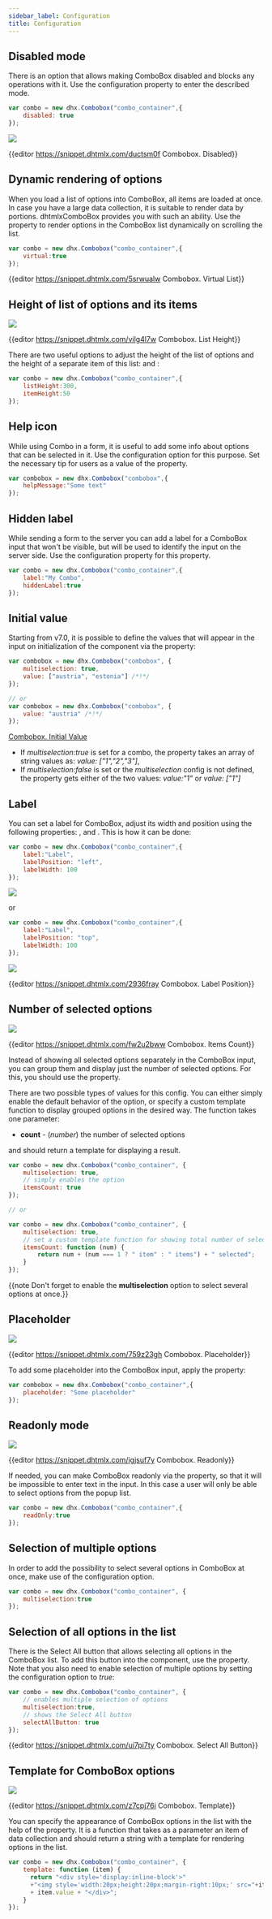 ```yaml
---
sidebar_label: Configuration
title: Configuration
---          
```


Disabled mode
---------------

There is an option that allows making ComboBox disabled and blocks any operations with it. Use the [](combobox/api/combobox_disabled_config.md) configuration property to enter the described mode.

~~~js
var combo = new dhx.Combobox("combo_container",{
	disabled: true
});
~~~

![](../assets/combo/disabled.png)

{{editor    https://snippet.dhtmlx.com/ductsm0f	Combobox. Disabled}}

Dynamic rendering of options
---------------------

When you load a list of options into ComboBox, all items are loaded at once. In case you have a large data collection, it is suitable to render data by portions. dhtmlxComboBox provides you with such an ability.
Use the [](combobox/api/combobox_virtual_config.md) property to render options in the ComboBox list dynamically on scrolling the list.

~~~js
var combo = new dhx.Combobox("combo_container",{
	virtual:true
});
~~~

{{editor    https://snippet.dhtmlx.com/5srwualw	Combobox. Virtual List}}

Height of list of options and its items
----------------

![](../assets/combo/height.png)

{{editor    https://snippet.dhtmlx.com/vilg4l7w	Combobox. List Height}}

There are two useful options to adjust the height of the list of options and the height of a separate item of this list: [](combobox/api/combobox_listheight_config.md) and [](combobox/api/combobox_itemheight_config.md):

~~~js
var combo = new dhx.Combobox("combo_container",{
	listHeight:300,
	itemHeight:50
});
~~~

Help icon 
-----------

While using Combo in a form, it is useful to add some info about options that can be selected in it. Use the [](combobox/api/combobox_helpmessage_config.md) configuration option for this purpose.
Set the necessary tip for users as a value of the property.

~~~js
var combobox = new dhx.Combobox("combobox",{
    helpMessage:"Some text"
});
~~~

Hidden label
-------------------

While sending a form to the server you can add a label for a ComboBox input that won't be visible, but will be used to identify the input on the server side. Use the [](combobox/api/combobox_hiddenlabel_config.md) configuration property for this property.

~~~js
var combo = new dhx.Combobox("combo_container",{
	label:"My Combo",
	hiddenLabel:true
});
~~~

Initial value
-----------------

Starting from v7.0, it is possible to define the values that will appear in the input on initialization of the component via the [](combobox/api/combobox_value_config.md) property:

~~~js
var combobox = new dhx.Combobox("combobox", {
    multiselection: true,
    value: ["austria", "estonia"] /*!*/
});

// or
var combobox = new dhx.Combobox("combobox", {
    value: "austria" /*!*/
});
~~~

[Combobox. Initial Value](https://snippet.dhtmlx.com/spnausim)

- If *multiselection:true* is set for a combo, the property takes an array of string values as: *value: ["1","2","3"]*,
- If *multiselection:false* is set or the *multiselection* config is not defined, the property gets either of the two values: *value:"1"* or *value: ["1"]*

Label
--------------

You can set a label for ComboBox, adjust its width and position using the following properties: [](combo/api/combobox_label_config.md), [](combo/api/combobox_labelwidth_config.md) and [](combo/api/combobox_labelposition_config.md). This is how it can be done:

~~~js
var combo = new dhx.Combobox("combo_container",{
	label:"Label",
	labelPosition: "left",
	labelWidth: 100
});
~~~

![](../assets/combo/label_left.png)

or

~~~js
var combo = new dhx.Combobox("combo_container",{
	label:"Label",
	labelPosition: "top",
	labelWidth: 100
});
~~~

![](../assets/combo/label_top.png)

{{editor    https://snippet.dhtmlx.com/2936fray	Combobox. Label Position}}

Number of selected options
--------------------

![](../assets/combo/selected_item.png)

{{editor    https://snippet.dhtmlx.com/fw2u2bww	Combobox. Items Count}}

Instead of showing all selected options separately in the ComboBox input, you can group them and display just the number of selected options. For this, you should use the [](combo/api/combobox_itemscount_config.md) property. 

There are two possible types of values for this config. You can either simply enable the default behavior of the option, 
or specify a custom template function to display grouped options in the desired way. The function takes one parameter:

- **count** - (*number*) the number of selected options

and should return a template for displaying a result.

~~~js
var combo = new dhx.Combobox("combo_container", {
	multiselection: true,
    // simply enables the option
	itemsCount: true
});

// or

var combo = new dhx.Combobox("combo_container", {
	multiselection: true,
    // set a custom template function for showing total number of selected options
	itemsCount: function (num) {
		return num + (num === 1 ? " item" : " items") + " selected";
	}
});
~~~

{{note Don't forget to enable the **multiselection** option to select several options at once.}}

Placeholder 
-------------

![](../assets/combo/placeholder.png)

{{editor    https://snippet.dhtmlx.com/759z23gh	Combobox. Placeholder}}

To add some placeholder into the ComboBox input, apply the [](combo/api/combobox_placeholder_config.md) property:

~~~js
var combobox = new dhx.Combobox("combo_container",{
	placeholder: "Some placeholder"
});
~~~

Readonly mode
----------------

![](../assets/combo/readonly.png)

{{editor    https://snippet.dhtmlx.com/igjsuf7y	Combobox. Readonly}}

If needed, you can make ComboBox readonly via the [](combo/api/combobox_readonly_config.md) property, so that it will be impossible to enter text in the input. In this case a user will only be able to select options from the popup list.

~~~js
var combo = new dhx.Combobox("combo_container",{
	readOnly:true
});
~~~

Selection of multiple options
----------------------

In order to add the possibility to select several options in ComboBox at once, make use of the [](combo/api/combobox_multiselection_config.md) configuration option.

~~~js
var combo = new dhx.Combobox("combo_container", {
	multiselection:true
});
~~~

Selection of all options in the list
-----------------------

There is the Select All button that allows selecting all options in the ComboBox list. To add this button into the component, use the [](combo/api/combobox_selectallbutton_config.md) property. Note that you also need to enable selection of
multiple options by setting the [](combo/api/combobox_multiselection_config.md) configuration option to *true*:

~~~js
var combo = new dhx.Combobox("combo_container", {
	// enables multiple selection of options
	multiselection:true,
    // shows the Select All button
	selectAllButton: true
});
~~~

{{editor    https://snippet.dhtmlx.com/ui7pi7ty	Combobox. Select All Button}}


Template for ComboBox options
--------------------------

![](../assets/combo/combo_template.png)

{{editor    https://snippet.dhtmlx.com/z7cpj76i	Combobox. Template}}

You can specify the appearance of ComboBox options in the list with the help of the [](combo/api/combobox_template_config.md) property. It is a function that takes as a parameter an item of data collection and should return a string 
with a template for rendering options in the list.

~~~js
var combo = new dhx.Combobox("combo_container", {
	template: function (item) {
	  return "<div style='display:inline-block'>"
	  +"<img style='width:20px;height:20px;margin-right:10px;' src="+item.src+"></div>" 
	  + item.value + "</div>";
	}
});			
~~~

